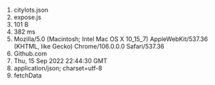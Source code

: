 1. citylots.json
2. expose.js
3. 101 B
4. 382 ms
5. Mozilla/5.0 (Macintosh; Intel Mac OS X       10_15_7) AppleWebKit/537.36 (KHTML, like Gecko) Chrome/106.0.0.0 Safari/537.36
6. Github.com
7. Thu, 15 Sep 2022 22:44:30 GMT
8. application/json; charset=utf-8
9. fetchData